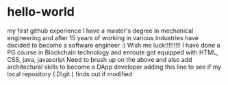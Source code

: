 # hello-world
my first github experience
I have a master's degree in mechanical engineering and after 15 years of working in various industries have decided to become a software engineer :)
Wish me luck!!!!!!!!!
I have done a PG course in Blockchain technology and enroute got equipped with HTML, CSS, java, javascript
Need to brush up on the above and also add architectural skills to become a DApp developer
adding this line to see if my local repository (:D\git ) finds out if modified
